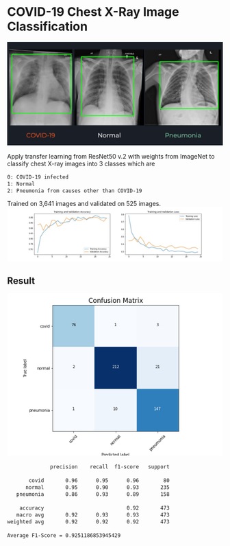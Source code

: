 # COVID-19 Chest X-Ray Image Classification

![preview](https://github.com/KongpolC/COVID-19_Image_Classification/blob/master/images/preview.png)

Apply transfer learning from ResNet50 v.2 with weights from ImageNet to classify chest X-ray images into 3 classes which are

``` classes
0: COVID-19 infected
1: Normal
2: Pneumonia from causes other than COVID-19
```

Trained on 3,641 images and validated on 525 images.
![training_graph](https://github.com/KongpolC/COVID-19_Image_Classification/blob/master/images/training_graph.jpg)

## Result

![confusion_matrix](https://github.com/KongpolC/COVID-19_Image_Classification/blob/master/images/confusion_matrix.png)

``` metrics
              precision    recall  f1-score   support

       covid       0.96      0.95      0.96        80
      normal       0.95      0.90      0.93       235
   pneumonia       0.86      0.93      0.89       158

    accuracy                           0.92       473
   macro avg       0.92      0.93      0.93       473
weighted avg       0.92      0.92      0.92       473

Average F1-Score = 0.9251186853945429
```
